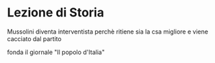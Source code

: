 # Lezione di Storia


Mussolini diventa interventista perchè ritiene sia la csa migliore e viene cacciato dal partito

fonda il giornale "Il popolo d'Italia"
<!--stackedit_data:
eyJoaXN0b3J5IjpbMTU1NTE2MDEzOV19
-->